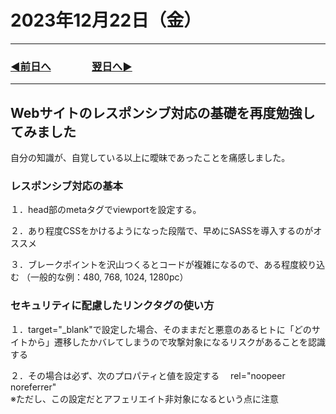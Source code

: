# 2023年12月22日（金）

---

### [◀️前日へ](https://github.com/yuasys/chatty-journal/blob/main/2023/12/2023-12-21.md)&emsp;&emsp;&emsp;&emsp;[翌日へ▶️](https://github.com/yuasys/chatty-journal/blob/main/2023/12/2023-12-23.md)

---

## Webサイトのレスポンシブ対応の基礎を再度勉強してみました

自分の知識が、自覚している以上に曖昧であったことを痛感しました。

### レスポンシブ対応の基本

１．head部のmetaタグでviewportを設定する。

２．あり程度CSSをかけるようになった段階で、早めにSASSを導入するのがオススメ

３．ブレークポイントを沢山つくるとコードが複雑になるので、ある程度絞り込む
（一般的な例：480, 768, 1024, 1280pc）

### セキュリティに配慮したリンクタグの使い方

１．target="_blank"で設定した場合、そのままだと悪意のあるヒトに「どのサイトから」遷移したかバレてしまうので攻撃対象になるリスクがあることを認識する

２．その場合は必ず、次のプロパティと値を設定する
　rel="noopeer noreferrer"
<br>※ただし、この設定だとアフェリエイト非対象になるという点に注意
